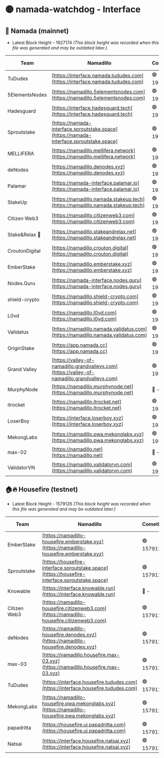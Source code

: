 # 🟡 namada-watchdog - Interface

## 🚀 Namada (mainnet)
- Latest Block Height - 1927174 *(This block height was recorded when this file was generated and may be outdated later.)*

| Team | Namadillo | CometBFT | Indexer | MASP Indexer |
|-|-|-|-|-|
| TuDudes | [https://interface.namada.tududes.com](https://interface.namada.tududes.com) | 🟢 1927152 | 🔴 - | 🟢 1927153 |
| 5ElementsNodes | [https://namadillo.5elementsnodes.com](https://namadillo.5elementsnodes.com) | 🟢 1927154 | 🟢 1927154 | 🟢 1927154 |
| Hadesguard | [https://interface.hadesguard.tech](https://interface.hadesguard.tech) | 🟢 1927155 | 🟢 1927104 | 🟢 1927155 |
| Sproutstake | [https://namada-interface.sproutstake.space](https://namada-interface.sproutstake.space) | 🟢 1927155 | 🟢 1927155 | 🟢 1927156 |
| MELLIFERA | [https://namadillo.mellifera.network](https://namadillo.mellifera.network) | 🟢 1927157 | 🟢 1927157 | 🟢 1927156 |
| deNodes | [https://namadillo.denodes.xyz](https://namadillo.denodes.xyz) | 🟢 1927157 | 🟢 1927157 | 🟢 1927157 |
| Palamar | [https://namada-interface.palamar.io](https://namada-interface.palamar.io) | 🟢 1927158 | 🟢 1927158 | 🟢 1927157 |
| StakeUp | [https://namadillo.namada.stakeup.tech](https://namadillo.namada.stakeup.tech) | 🟢 1927158 | 🟢 1927158 | 🟢 1927158 |
| Citizen Web3 | [https://namadillo.citizenweb3.com](https://namadillo.citizenweb3.com) | 🟢 1927159 | 🟢 1927159 | 🟢 1927159 |
| Stake&Relax 🦥 | [https://namadillo.stakeandrelax.net](https://namadillo.stakeandrelax.net) | 🟢 1927159 | 🟢 1927159 | 🟢 1927159 |
| CroutonDigital | [https://namadillo.crouton.digital](https://namadillo.crouton.digital) | 🟢 1927160 | 🔴 - | 🟢 1927161 |
| EmberStake | [https://namadillo.emberstake.xyz](https://namadillo.emberstake.xyz) | 🟢 1927161 | 🟢 1927161 | 🟢 1927161 |
| Nodes.Guru | [https://namada-interface.nodes.guru](https://namada-interface.nodes.guru) | 🟢 1927162 | 🟢 1927162 | 🟢 1927162 |
| shield-crypto | [https://namadillo.shield-crypto.com](https://namadillo.shield-crypto.com) | 🟢 1927162 | 🟢 1927162 | 🟢 1927162 |
| L0vd | [https://namadillo.l0vd.com](https://namadillo.l0vd.com) | 🟢 1927163 | 🔴 1889999 | 🟢 1927163 |
| Validatus | [https://namadillo.namada.validatus.com](https://namadillo.namada.validatus.com) | 🟢 1927164 | 🟢 1927163 | 🔴 1606042 |
| OriginStake | [https://app.namada.cc](https://app.namada.cc) | 🟢 1927164 | 🟢 1927164 | 🟢 1927164 |
| Grand Valley | [https://valley-of-namadillo.grandvalleys.com](https://valley-of-namadillo.grandvalleys.com) | 🟢 1927164 | 🟢 1927164 | 🟢 1927164 |
| MurphyNode | [https://namadillo.murphynode.net](https://namadillo.murphynode.net) | 🔴 - | 🔴 - | 🔴 - |
| itrocket | [https://namadillo.itrocket.net](https://namadillo.itrocket.net) | 🟢 1927171 | 🟢 1927171 | 🟢 1927171 |
| LoserBoy | [https://interface.loserboy.xyz](https://interface.loserboy.xyz) | 🟢 1927172 | 🟢 1927171 | 🟢 1927171 |
| MekongLabs | [https://namadillo.pwa.mekonglabs.xyz](https://namadillo.pwa.mekonglabs.xyz) | 🟢 1927172 | 🟢 1927172 | 🟢 1927172 |
| max-02 | [https://namadillo.net](https://namadillo.net) | 🔴 - | 🔴 - | 🔴 - |
| ValidatorVN | [https://namadillo.validatorvn.com](https://namadillo.validatorvn.com) | 🟢 1927174 | 🟢 1927174 | 🟢 1927174 |

## 🏠🔥 Housefire (testnet)
- Latest Block Height - 1579126 *(This block height was recorded when this file was generated and may be outdated later.)*

| Team | Namadillo | CometBFT | Indexer | MASP Indexer |
|-|-|-|-|-|
| EmberStake | [https://namadillo-housefire.emberstake.xyz](https://namadillo-housefire.emberstake.xyz) | 🟢 1579121 | 🟢 1579121 | 🟢 1579121 |
| Sproutstake | [https://housefire-interface.sproutstake.space](https://housefire-interface.sproutstake.space) | 🟢 1579122 | 🟢 1579121 | 🟢 1579122 |
| Knowable | [https://interface.knowable.run](https://interface.knowable.run) | 🔴 - | 🔴 - | 🔴 - |
| Citizen Web3 | [https://namadillo-housefire.citizenweb3.com](https://namadillo-housefire.citizenweb3.com) | 🟢 1579123 | 🟢 1579123 | 🔴 126634 |
| deNodes | [https://namadillo-housefire.denodes.xyz](https://namadillo-housefire.denodes.xyz) | 🟢 1579124 | 🔴 1578183 | 🟢 1579124 |
| max-03 | [https://namadillo.housefire.max-03.xyz](https://namadillo.housefire.max-03.xyz) | 🟢 1579124 | 🟢 1579124 | 🟢 1579124 |
| TuDudes | [https://interface.housefire.tududes.com](https://interface.housefire.tududes.com) | 🟢 1579125 | 🟢 1579125 | 🟢 1579125 |
| MekongLabs | [https://namadillo-housefire.pwa.mekonglabs.xyz](https://namadillo-housefire.pwa.mekonglabs.xyz) | 🟢 1579125 | 🟢 1579125 | 🟢 1579125 |
| papadritta | [https://housefire.ui.papadritta.com](https://housefire.ui.papadritta.com) | 🟢 1579125 | 🟢 1579125 | 🟢 1579125 |
| Natsai | [https://interface.housefire.natsai.xyz](https://interface.housefire.natsai.xyz) | 🟢 1579126 | 🟢 1579126 | 🟢 1579126 |

